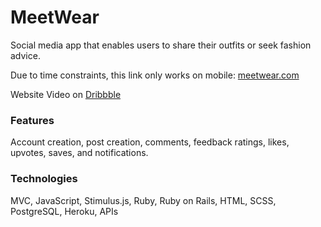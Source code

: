# MeetWear   
Social media app that enables users to share their outfits or seek fashion advice.  
  
Due to time constraints, this link only works on mobile: [meetwear.com](https://meetwear.me/)   
  
Website Video on [Dribbble](https://dribbble.com/shots/22382110-MeetWear-Social-Media-App)  
      
### Features     
Account creation, post creation, comments, feedback ratings, likes, upvotes, saves, and notifications.  
   
### Technologies   
MVC, JavaScript, Stimulus.js, Ruby, Ruby on Rails, HTML, SCSS, PostgreSQL, Heroku, APIs  
   
 
